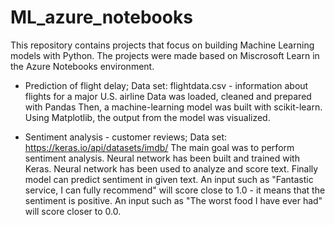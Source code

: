 # ML_azure_notebooks
This repository contains projects that focus on building Machine Learning models with Python. The projects were made based on Miscrosoft Learn in the Azure Notebooks environment.

- Prediction of flight delay;
Data set: flightdata.csv - information about flights for a major U.S. airline
Data was loaded, cleaned and prepared with Pandas Then, a machine-learning model was built with scikit-learn. Using Matplotlib, the output from the model was visualized.

- Sentiment analysis - customer reviews; 
Data set: https://keras.io/api/datasets/imdb/ 
The main goal was to perform sentiment analysis. Neural network has been built and trained with Keras. Neural network has been used to analyze and score text. Finally model can predict sentiment in given text. An input such as "Fantastic service, I can fully recommend" will score close to 1.0 - it means that the sentiment is positive. An input such as "The worst food I have ever had" will score closer to 0.0. 

